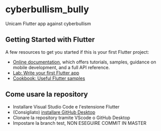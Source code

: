 # cyberbullism_bully

Unicam Flutter app against cyberbullism

## Getting Started with Flutter

A few resources to get you started if this is your first Flutter project:

- [Online documentation](https://flutter.dev/docs), which offers tutorials, samples, guidance on mobile development, and a full API reference.
- [Lab: Write your first Flutter app](https://flutter.dev/docs/get-started/codelab)
- [Cookbook: Useful Flutter samples](https://flutter.dev/docs/cookbook)

## Come usare la repository
- Installare Visual Studio Code e l'estensione Flutter
- (Consigliato) [installare GitHub Desktop](https://desktop.github.com)
- Clonare la repository tramite VScode o GitHub Desktop
- Impostare la branch test, NON ESEGUIRE COMMIT IN MASTER
